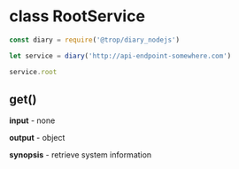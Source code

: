 # class RootService

```js
const diary = require('@trop/diary_nodejs')

let service = diary('http://api-endpoint-somewhere.com')

service.root
```

## get()

**input** - none

**output** - object

**synopsis** - retrieve system information
